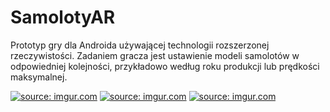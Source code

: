 # SamolotyAR

Prototyp gry dla Androida używającej technologii rozszerzonej rzeczywistości. Zadaniem gracza jest ustawienie modeli samolotów w odpowiedniej kolejności, przykładowo według roku produkcji lub prędkości maksymalnej.


<a href="https://imgur.com/0LRcLM2"><img src="https://i.imgur.com/0LRcLM2.jpg" title="source: imgur.com" /></a>
<a href="https://imgur.com/7DnhGOk"><img src="https://i.imgur.com/7DnhGOk.jpg" title="source: imgur.com" /></a>
<a href="https://imgur.com/ZIYpk7I"><img src="https://i.imgur.com/ZIYpk7I.jpg" title="source: imgur.com" /></a>

